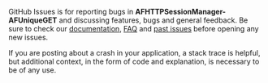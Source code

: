 GitHub Issues is for reporting bugs in **AFHTTPSessionManager-AFUniqueGET** and discussing features, bugs and general feedback. Be sure to check our [documentation](http://cocoadocs.org/docsets/AFHTTPSessionManager-AFUniqueGET), [FAQ](https://github.com/NSElvis/AFHTTPSessionManager-AFUniqueGET/wiki/FAQ) and [past issues](https://github.com/NSElvis/AFHTTPSessionManager-AFUniqueGET/issues?state=closed) before opening any new issues.

If you are posting about a crash in your application, a stack trace is helpful, but additional context, in the form of code and explanation, is necessary to be of any use.
